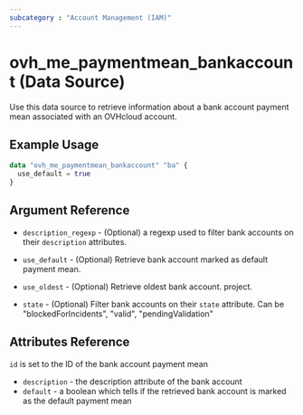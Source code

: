 ```yaml
---
subcategory : "Account Management (IAM)"
---
```


# ovh_me_paymentmean_bankaccount (Data Source)

Use this data source to retrieve information about a bank account payment mean associated with an OVHcloud account.

## Example Usage

```terraform
data "ovh_me_paymentmean_bankaccount" "ba" {
  use_default = true
}
```

## Argument Reference

* `description_regexp` - (Optional) a regexp used to filter bank accounts on their `description` attributes.

* `use_default` - (Optional) Retrieve bank account marked as default payment mean.

* `use_oldest` - (Optional) Retrieve oldest bank account. project.

* `state` - (Optional) Filter bank accounts on their `state` attribute. Can be "blockedForIncidents", "valid", "pendingValidation"

## Attributes Reference

`id` is set to the ID of the bank account payment mean

* `description` - the description attribute of the bank account
* `default` - a boolean which tells if the retrieved bank account is marked as the default payment mean
